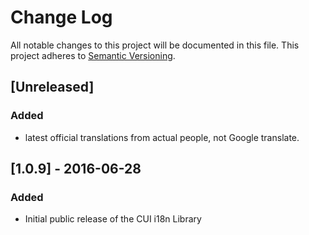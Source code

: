 # Change Log
All notable changes to this project will be documented in this file.
This project adheres to [Semantic Versioning](http://semver.org/).

## [Unreleased]
### Added
- latest official translations from actual people, not Google translate.

## [1.0.9] - 2016-06-28
### Added
- Initial public release of the CUI i18n Library
